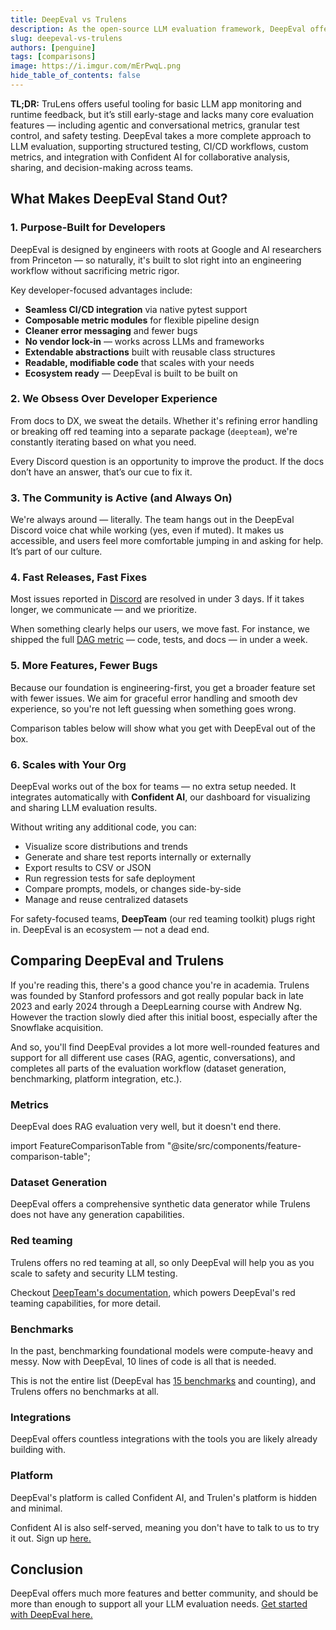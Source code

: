 ```yaml
---
title: DeepEval vs Trulens
description: As the open-source LLM evaluation framework, DeepEval offers everything from evaluating LLM agents to generating synthetic datasets required for evaluation.
slug: deepeval-vs-trulens
authors: [penguine]
tags: [comparisons]
image: https://i.imgur.com/mErPwqL.png
hide_table_of_contents: false
---
```


**TL;DR:** TruLens offers useful tooling for basic LLM app monitoring and runtime feedback, but it’s still early-stage and lacks many core evaluation features — including agentic and conversational metrics, granular test control, and safety testing. DeepEval takes a more complete approach to LLM evaluation, supporting structured testing, CI/CD workflows, custom metrics, and integration with Confident AI for collaborative analysis, sharing, and decision-making across teams.

## What Makes DeepEval Stand Out?

### 1. Purpose-Built for Developers

DeepEval is designed by engineers with roots at Google and AI researchers from Princeton — so naturally, it's built to slot right into an engineering workflow without sacrificing metric rigor.

Key developer-focused advantages include:

- **Seamless CI/CD integration** via native pytest support
- **Composable metric modules** for flexible pipeline design
- **Cleaner error messaging** and fewer bugs
- **No vendor lock-in** — works across LLMs and frameworks
- **Extendable abstractions** built with reusable class structures
- **Readable, modifiable code** that scales with your needs
- **Ecosystem ready** — DeepEval is built to be built on

### 2. We Obsess Over Developer Experience

From docs to DX, we sweat the details. Whether it's refining error handling or breaking off red teaming into a separate package (`deepteam`), we're constantly iterating based on what you need.

Every Discord question is an opportunity to improve the product. If the docs don’t have an answer, that’s our cue to fix it.

### 3. The Community is Active (and Always On)

We're always around — literally. The team hangs out in the DeepEval Discord voice chat while working (yes, even if muted). It makes us accessible, and users feel more comfortable jumping in and asking for help. It’s part of our culture.

### 4. Fast Releases, Fast Fixes

Most issues reported in [Discord](https://discord.gg/a3K9c8GRGt) are resolved in under 3 days. If it takes longer, we communicate — and we prioritize.

When something clearly helps our users, we move fast. For instance, we shipped the full [DAG metric](/docs/metrics-dag) — code, tests, and docs — in under a week.

### 5. More Features, Fewer Bugs

Because our foundation is engineering-first, you get a broader feature set with fewer issues. We aim for graceful error handling and smooth dev experience, so you're not left guessing when something goes wrong.

Comparison tables below will show what you get with DeepEval out of the box.

### 6. Scales with Your Org

DeepEval works out of the box for teams — no extra setup needed. It integrates automatically with **Confident AI**, our dashboard for visualizing and sharing LLM evaluation results.

Without writing any additional code, you can:

- Visualize score distributions and trends
- Generate and share test reports internally or externally
- Export results to CSV or JSON
- Run regression tests for safe deployment
- Compare prompts, models, or changes side-by-side
- Manage and reuse centralized datasets

For safety-focused teams, **DeepTeam** (our red teaming toolkit) plugs right in. DeepEval is an ecosystem — not a dead end.

## Comparing DeepEval and Trulens

If you're reading this, there's a good chance you're in academia. Trulens was founded by Stanford professors and got really popular back in late 2023 and early 2024 through a DeepLearning course with Andrew Ng. However the traction slowly died after this initial boost, especially after the Snowflake acquisition.

And so, you'll find DeepEval provides a lot more well-rounded features and support for all different use cases (RAG, agentic, conversations), and completes all parts of the evaluation workflow (dataset generation, benchmarking, platform integration, etc.).

### Metrics

DeepEval does RAG evaluation very well, but it doesn't end there.

import FeatureComparisonTable from "@site/src/components/feature-comparison-table";

<FeatureComparisonTable type="trulens::metrics" competitor="Trulens" />

### Dataset Generation

DeepEval offers a comprehensive synthetic data generator while Trulens does not have any generation capabilities.

<FeatureComparisonTable type="trulens::synthesizer" competitor="Trulens" />

### Red teaming

Trulens offers no red teaming at all, so only DeepEval will help you as you scale to safety and security LLM testing.

<FeatureComparisonTable type="trulens::redTeaming" competitor="Trulens" />

Checkout [DeepTeam's documentation](https://www.trydeepteam.com/docs/getting-started), which powers DeepEval's red teaming capabilities, for more detail.

### Benchmarks

In the past, benchmarking foundational models were compute-heavy and messy. Now with DeepEval, 10 lines of code is all that is needed.

<FeatureComparisonTable type="trulens::benchmarks" competitor="Trulens" />

This is not the entire list (DeepEval has [15 benchmarks](/docs/benchmarks-introduction) and counting), and Trulens offers no benchmarks at all.

### Integrations

DeepEval offers countless integrations with the tools you are likely already building with.

<FeatureComparisonTable type="trulens::integrations" competitor="Trulens" />

### Platform

DeepEval's platform is called Confident AI, and Trulen's platform is hidden and minimal.

<FeatureComparisonTable type="trulens::platform" competitor="Trulens" />

Confident AI is also self-served, meaning you don't have to talk to us to try it out. Sign up [here.](https://app.confident-ai.com)

## Conclusion

DeepEval offers much more features and better community, and should be more than enough to support all your LLM evaluation needs. [Get started with DeepEval here.](/docs/getting-started)
